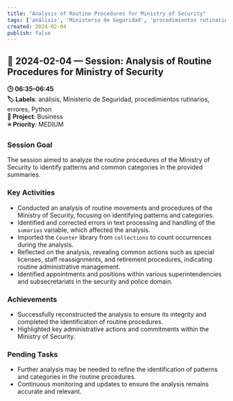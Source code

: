```yaml
---
title: "Analysis of Routine Procedures for Ministry of Security"
tags: ['análisis', 'Ministerio de Seguridad', 'procedimientos rutinarios', 'errores', 'Python']
created: 2024-02-04
publish: false
---
```


## 📅 2024-02-04 — Session: Analysis of Routine Procedures for Ministry of Security

**🕒 06:35–06:45**  
**🏷️ Labels**: análisis, Ministerio de Seguridad, procedimientos rutinarios, errores, Python  
**📂 Project**: Business  
**⭐ Priority**: MEDIUM  


### Session Goal
The session aimed to analyze the routine procedures of the Ministry of Security to identify patterns and common categories in the provided summaries.

### Key Activities
- Conducted an analysis of routine movements and procedures of the Ministry of Security, focusing on identifying patterns and categories.
- Identified and corrected errors in text processing and handling of the `sumarios` variable, which affected the analysis.
- Imported the `Counter` library from `collections` to count occurrences during the analysis.
- Reflected on the analysis, revealing common actions such as special licenses, staff reassignments, and retirement procedures, indicating routine administrative management.
- Identified appointments and positions within various superintendencies and subsecretariats in the security and police domain.

### Achievements
- Successfully reconstructed the analysis to ensure its integrity and completed the identification of routine procedures.
- Highlighted key administrative actions and commitments within the Ministry of Security.

### Pending Tasks
- Further analysis may be needed to refine the identification of patterns and categories in the routine procedures.
- Continuous monitoring and updates to ensure the analysis remains accurate and relevant.

